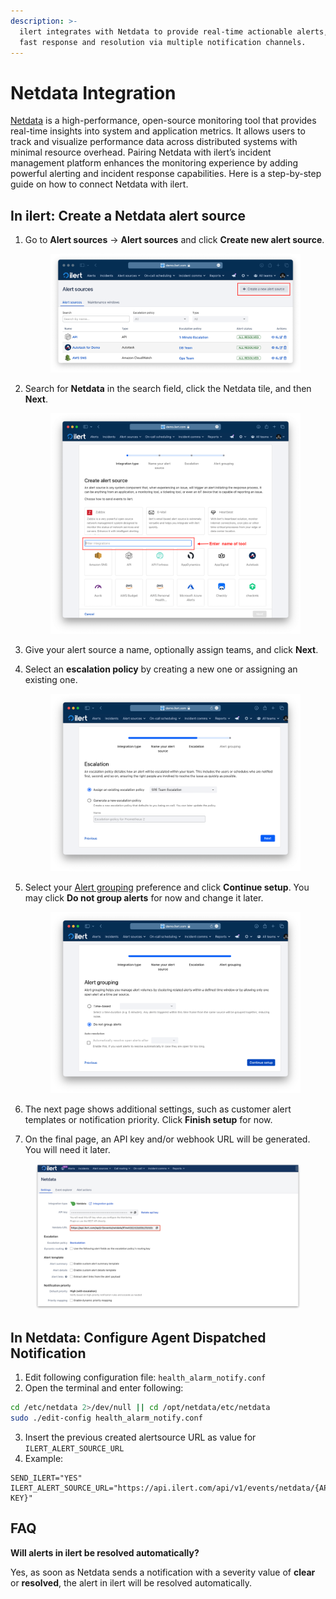 ```yaml
---
description: >-
  ilert integrates with Netdata to provide real-time actionable alerts, enabling
  fast response and resolution via multiple notification channels.
---
```


# Netdata Integration

[Netdata](https://www.netdata.cloud/) is a high-performance, open-source monitoring tool that provides real-time insights into system and application metrics. It allows users to track and visualize performance data across distributed systems with minimal resource overhead. Pairing Netdata with ilert’s incident management platform enhances the monitoring experience by adding powerful alerting and incident response capabilities. Here is a step-by-step guide on how to connect Netdata with ilert.

## In ilert: Create a Netdata alert source <a href="#create-alarm-source" id="create-alarm-source"></a>

1.  Go to **Alert sources** -> **Alert sources** and click **Create new alert source**.

    <figure><img src="../.gitbook/assets/Screenshot 2023-08-28 at 10.21.10.png" alt=""><figcaption></figcaption></figure>
2.  Search for **Netdata** in the search field, click the Netdata tile, and then **Next**.&#x20;

    <figure><img src="../.gitbook/assets/Screenshot 2023-08-28 at 10.24.23.png" alt=""><figcaption></figcaption></figure>
3. Give your alert source a name, optionally assign teams, and click **Next**.
4.  Select an **escalation policy** by creating a new one or assigning an existing one.

    <figure><img src="../.gitbook/assets/Screenshot 2023-08-28 at 11.37.47.png" alt=""><figcaption></figcaption></figure>
5.  Select your [Alert grouping](../alerting/alert-sources.md#alert-grouping) preference and click **Continue setup**. You may click **Do not group alerts** for now and change it later.&#x20;

    <figure><img src="../.gitbook/assets/Screenshot 2023-08-28 at 11.38.24.png" alt=""><figcaption></figcaption></figure>
6. The next page shows additional settings, such as customer alert templates or notification priority. Click **Finish setup** for now.
7. On the final page, an API key and/or webhook URL will be generated. You will need it later.

<figure><img src="../.gitbook/assets/1 (12).png" alt="" width="563"><figcaption></figcaption></figure>

## In Netdata: Configure Agent Dispatched Notification

1. Edit following configuration file: `health_alarm_notify.conf`
2. Open the terminal and enter following:

```bash
cd /etc/netdata 2>/dev/null || cd /opt/netdata/etc/netdata
sudo ./edit-config health_alarm_notify.conf
```

3. Insert the previous created alertsource URL as value for `ILERT_ALERT_SOURCE_URL`
4. Example:

```
SEND_ILERT="YES"
ILERT_ALERT_SOURCE_URL="https://api.ilert.com/api/v1/events/netdata/{API-KEY}"
```



## FAQ

**Will alerts in ilert be resolved automatically?**

Yes, as soon as Netdata sends a notification with a severity value of **clear** or **resolved**, the alert in ilert will be resolved automatically.
